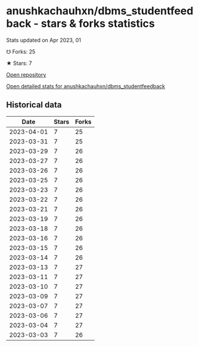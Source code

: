 # anushkachauhxn/dbms_studentfeedback - stars & forks statistics

Stats updated on Apr 2023, 01

☋ Forks: 25

★ Stars: 7

[Open repository](https://github.com/anushkachauhxn/dbms_studentfeedback)

[Open detailed stats for anushkachauhxn/dbms_studentfeedback](https://reviewgithub.com/rep/anushkachauhxn/dbms_studentfeedback)

## Historical data
| Date | Stars | Forks |
|------|-------|-------|
| 2023-04-01 | 7 | 25 | 
| 2023-03-31 | 7 | 25 | 
| 2023-03-29 | 7 | 26 | 
| 2023-03-27 | 7 | 26 | 
| 2023-03-26 | 7 | 26 | 
| 2023-03-25 | 7 | 26 | 
| 2023-03-23 | 7 | 26 | 
| 2023-03-22 | 7 | 26 | 
| 2023-03-21 | 7 | 26 | 
| 2023-03-19 | 7 | 26 | 
| 2023-03-18 | 7 | 26 | 
| 2023-03-16 | 7 | 26 | 
| 2023-03-15 | 7 | 26 | 
| 2023-03-14 | 7 | 26 | 
| 2023-03-13 | 7 | 27 | 
| 2023-03-11 | 7 | 27 | 
| 2023-03-10 | 7 | 27 | 
| 2023-03-09 | 7 | 27 | 
| 2023-03-07 | 7 | 27 | 
| 2023-03-06 | 7 | 27 | 
| 2023-03-04 | 7 | 27 | 
| 2023-03-03 | 7 | 26 | 

